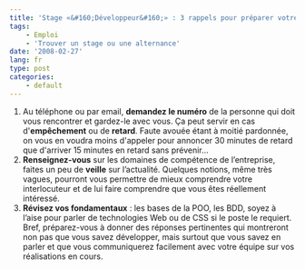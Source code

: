 ```yaml
---
title: 'Stage «&#160;Développeur&#160;» : 3 rappels pour préparer votre entretien'
tags:
    - Emploi
    - 'Trouver un stage ou une alternance'
date: '2008-02-27'
lang: fr
type: post
categories:
    - default
---
```


1. Au t&#233;l&#233;phone ou par email, **demandez le num&#233;ro** de la personne qui doit vous rencontrer et gardez-le avec vous. &#199;a peut servir en cas d'**emp&#234;chement** ou de **retard**. Faute avou&#233;e &#233;tant &#224; moiti&#233; pardonn&#233;e, on vous en voudra moins d'appeler pour annoncer 30 minutes de retard que d'arriver 15 minutes en retard sans pr&#233;venir…
2. **Renseignez-vous** sur les domaines de comp&#233;tence de l&#8217;entreprise, faites un peu de **veille** sur l&#8217;actualit&#233;. Quelques notions, m&#234;me tr&#232;s vagues, pourront vous permettre de mieux comprendre votre interlocuteur et de lui faire comprendre que vous &#234;tes r&#233;ellement int&#233;ress&#233;.
3. **R&#233;visez vos fondamentaux**&nbsp;: les bases de la POO, les BDD, soyez &#224; l&#8217;aise pour parler de technologies Web ou de CSS si le poste le requiert. Bref, pr&#233;parez-vous &#224; donner des r&#233;ponses pertinentes qui montreront non pas que vous savez d&#233;velopper, mais surtout que vous savez en parler et que vous communiquerez facilement avec votre &#233;quipe sur vos r&#233;alisations en cours.

